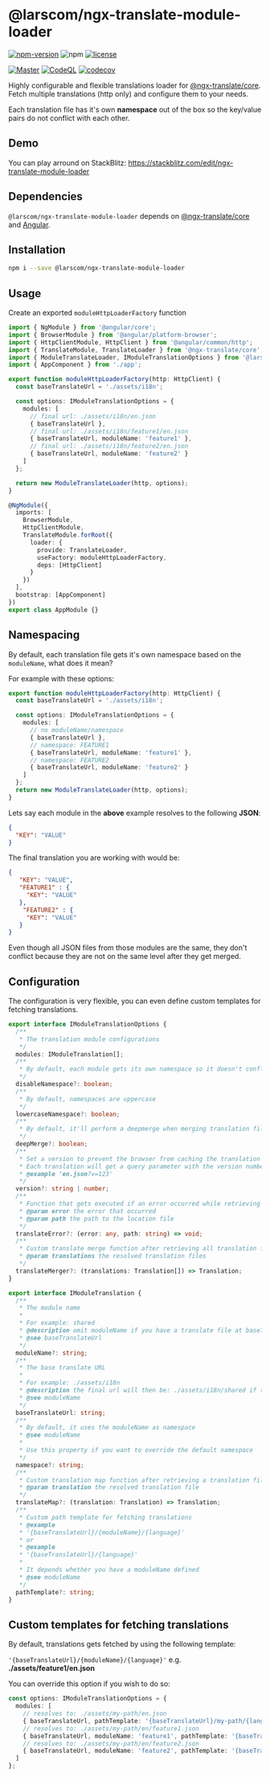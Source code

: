 # @larscom/ngx-translate-module-loader

[![npm-version](https://img.shields.io/npm/v/@larscom/ngx-translate-module-loader.svg?label=npm)](https://www.npmjs.com/package/@larscom/ngx-translate-module-loader)
![npm](https://img.shields.io/npm/dw/@larscom/ngx-translate-module-loader)
[![license](https://img.shields.io/npm/l/@larscom/ngx-translate-module-loader.svg)](https://github.com/larscom/ngx-translate-module-loader/blob/master/LICENSE)

[![Master](https://github.com/larscom/ngx-translate-module-loader/actions/workflows/workflow.yml/badge.svg?branch=master)](https://github.com/larscom/ngx-translate-module-loader/actions/workflows/workflow.yml)
[![CodeQL](https://github.com/larscom/ngx-translate-module-loader/actions/workflows/codeql-analysis.yml/badge.svg?branch=master)](https://github.com/larscom/ngx-translate-module-loader/actions/workflows/codeql-analysis.yml)
[![codecov](https://codecov.io/gh/larscom/ngx-translate-module-loader/branch/master/graph/badge.svg?token=5LWR6NXR8B)](https://codecov.io/gh/larscom/ngx-translate-module-loader)

Highly configurable and flexible translations loader for [@ngx-translate/core](https://github.com/ngx-translate/core).
Fetch multiple translations (http only) and configure them to your needs.

Each translation file has it's own **namespace** out of the box so the key/value pairs do not conflict with each other.

## Demo

You can play arround on StackBlitz:
https://stackblitz.com/edit/ngx-translate-module-loader

## Dependencies

`@larscom/ngx-translate-module-loader` depends on [@ngx-translate/core](https://github.com/ngx-translate/core) and [Angular](https://github.com/angular/angular).

## Installation

```bash
npm i --save @larscom/ngx-translate-module-loader
```

## Usage

Create an exported `moduleHttpLoaderFactory` function

```ts
import { NgModule } from '@angular/core';
import { BrowserModule } from '@angular/platform-browser';
import { HttpClientModule, HttpClient } from '@angular/common/http';
import { TranslateModule, TranslateLoader } from '@ngx-translate/core';
import { ModuleTranslateLoader, IModuleTranslationOptions } from '@larscom/ngx-translate-module-loader';
import { AppComponent } from './app';

export function moduleHttpLoaderFactory(http: HttpClient) {
  const baseTranslateUrl = './assets/i18n';

  const options: IModuleTranslationOptions = {
    modules: [
      // final url: ./assets/i18n/en.json
      { baseTranslateUrl },
      // final url: ./assets/i18n/feature1/en.json
      { baseTranslateUrl, moduleName: 'feature1' },
      // final url: ./assets/i18n/feature2/en.json
      { baseTranslateUrl, moduleName: 'feature2' }
    ]
  };

  return new ModuleTranslateLoader(http, options);
}

@NgModule({
  imports: [
    BrowserModule,
    HttpClientModule,
    TranslateModule.forRoot({
      loader: {
        provide: TranslateLoader,
        useFactory: moduleHttpLoaderFactory,
        deps: [HttpClient]
      }
    })
  ],
  bootstrap: [AppComponent]
})
export class AppModule {}
```

## Namespacing

By default, each translation file gets it's own namespace based on the `moduleName`, what does it mean?

For example with these options:

```ts
export function moduleHttpLoaderFactory(http: HttpClient) {
  const baseTranslateUrl = './assets/i18n';

  const options: IModuleTranslationOptions = {
    modules: [
      // no moduleName/namespace
      { baseTranslateUrl },
      // namespace: FEATURE1
      { baseTranslateUrl, moduleName: 'feature1' },
      // namespace: FEATURE2
      { baseTranslateUrl, moduleName: 'feature2' }
    ]
  };
  return new ModuleTranslateLoader(http, options);
}
```

Lets say each module in the **above** example resolves to the following **JSON**:

```json
{
  "KEY": "VALUE"
}
```

The final translation you are working with would be:

```json
{
   "KEY": "VALUE",
   "FEATURE1" : {
     "KEY": "VALUE"
   },
    "FEATURE2" : {
     "KEY": "VALUE"
   }
}
```
Even though all JSON files from those modules are the same, they don't conflict because they are not on the same level after they get merged.


## Configuration
The configuration is very flexible, you can even define custom templates for fetching translations.

```ts
export interface IModuleTranslationOptions {
  /**
   * The translation module configurations
   */
  modules: IModuleTranslation[];
  /**
   * By default, each module gets its own namespace so it doesn't conflict with other modules
   */
  disableNamespace?: boolean;
  /**
   * By default, namespaces are uppercase
   */
  lowercaseNamespace?: boolean;
  /**
   * By default, it'll perform a deepmerge when merging translation files
   */
  deepMerge?: boolean;
  /**
   * Set a version to prevent the browser from caching the translation files.
   * Each translation will get a query parameter with the version number
   * @example 'en.json?v=123'
   */
  version?: string | number;  
  /**
   * Function that gets executed if an error occurred while retrieving a translation file
   * @param error the error that occurred
   * @param path the path to the location file
   */
  translateError?: (error: any, path: string) => void;
  /**
   * Custom translate merge function after retrieving all translation files
   * @param translations the resolved translation files
   */
  translateMerger?: (translations: Translation[]) => Translation;
}
```

```ts
export interface IModuleTranslation {
  /**
   * The module name
   *
   * For example: shared
   * @description omit moduleName if you have a translate file at baseTranslateUrl level
   * @see baseTranslateUrl
   */
  moduleName?: string;
  /**
   * The base translate URL
   *
   * For example: ./assets/i18n
   * @description the final url will then be: ./assets/i18n/shared if the moduleName is shared
   * @see moduleName
   */
  baseTranslateUrl: string;
  /**
   * By default, it uses the moduleName as namespace
   * @see moduleName
   *
   * Use this property if you want to override the default namespace
   */
  namespace?: string;
  /**
   * Custom translation map function after retrieving a translation file
   * @param translation the resolved translation file
   */
  translateMap?: (translation: Translation) => Translation;
  /**
   * Custom path template for fetching translations
   * @example
   * '{baseTranslateUrl}/{moduleName}/{language}'
   * or
   * @example
   * '{baseTranslateUrl}/{language}'
   *
   * It depends whether you have a moduleName defined
   * @see moduleName
   */
  pathTemplate?: string;
}
```

## Custom templates for fetching translations

By default, translations gets fetched by using the following template:

`'{baseTranslateUrl}/{moduleName}/{language}'` e.g. **./assets/feature1/en.json**

You can override this option if you wish to do so:

```ts
const options: IModuleTranslationOptions = {
  modules: [
    // resolves to: ./assets/my-path/en.json
    { baseTranslateUrl, pathTemplate: '{baseTranslateUrl}/my-path/{language}' },
    // resolves to: ./assets/my-path/en/feature1.json
    { baseTranslateUrl, moduleName: 'feature1', pathTemplate: '{baseTranslateUrl}/my-path/{language}/{moduleName}' },
    // resolves to: ./assets/my-path/en/feature2.json
    { baseTranslateUrl, moduleName: 'feature2', pathTemplate: '{baseTranslateUrl}/my-path/{language}/{moduleName}' }
  ]
};
```
